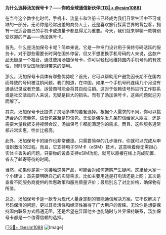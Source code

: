 **为什么选择汤加保号卡？——你的全球通信新伙伴[[TG💪+ @esim1088](https://t.me/s/esim1088)]**

在当今这个数字化时代，手机卡、流量卡和注册卡已经成为我们日常生活中不可或缺的一部分。无论你是经常出差的商务人士，还是喜欢旅行探索世界的背包客，拥有一张适合自己的手机卡或流量卡都显得尤为重要。今天，我们就来聊聊一款特别受欢迎的产品——汤加保号卡。

首先，什么是汤加保号卡呢？简单来说，它是一种专门设计用于保持号码活跃的服务卡。对于那些需要长时间在国外停留，但又不想更换手机号码的人来说，这款产品无疑是一个福音。通过使用汤加保号卡，你可以轻松地维持国内手机号码的有效性，同时享受国际漫游带来的便利。

那么，汤加保号卡具体有哪些优势呢？首先，它可以帮助用户避免因长期不在国内而导致的号码被注销问题。我们知道，在中国，如果一个手机号码连续几个月没有通话记录或者充值，运营商可能会将其自动注销。这对于依赖该号码进行工作联系或是社交活动的人来说，无疑是巨大的损失。而有了汤加保号卡，这些问题就迎刃而解了。

其次，汤加保号卡还提供了灵活多样的套餐选择。根据个人需求的不同，你可以挑选合适的流量包、语音包甚至是短信包。无论是偶尔发几条短信给家人朋友，还是需要大量数据支持视频会议，汤加保号卡都能满足你的需求。而且，这些服务通常都非常实惠，性价比极高。

此外，汤加保号卡的操作也非常便捷。只需要简单的几步操作，你就可以完成从申请到激活的过程。而且，它支持电子SIM卡（eSIM）技术，这意味着你无需担心实体卡丢失的问题。只要你的设备支持eSIM功能，就可以直接在线上完成配置，省去了邮寄等待的时间。

当然，如果你是第一次接触这类产品，可能会对如何选购产生疑问。这里给大家一个小建议：首先要明确自己的实际需求，比如主要用途是打电话还是上网；其次是查看不同服务商提供的优惠政策和服务质量评价；最后别忘了对比价格，确保物有所值。

总之，汤加保号卡是一款专为现代人量身定制的智能通信解决方案。它不仅解决了号码保活的问题，更以其灵活性和经济性赢得了广大用户的青睐。无论你是想要保持国内联系方式畅通无阻，还是希望在异国他乡也能随时与外界保持联系，汤加保号卡都是一个值得信赖的选择。

[[TG💪+ @esim1088](https://t.me/s/esim1088) ![Image](https://i.postimg.cc/4NQfJmqS/Snipaste-2025-05-13-00-14-12.png)]